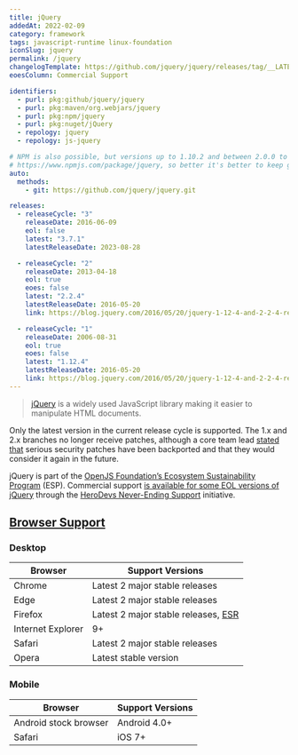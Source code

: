 ```yaml
---
title: jQuery
addedAt: 2022-02-09
category: framework
tags: javascript-runtime linux-foundation
iconSlug: jquery
permalink: /jquery
changelogTemplate: https://github.com/jquery/jquery/releases/tag/__LATEST__
eoesColumn: Commercial Support

identifiers:
  - purl: pkg:github/jquery/jquery
  - purl: pkg:maven/org.webjars/jquery
  - purl: pkg:npm/jquery
  - purl: pkg:nuget/jQuery
  - repology: jquery
  - repology: js-jquery

# NPM is also possible, but versions up to 1.10.2 and between 2.0.0 to 2.0.3 are not on
# https://www.npmjs.com/package/jquery, so better it's better to keep git.
auto:
  methods:
    - git: https://github.com/jquery/jquery.git

releases:
  - releaseCycle: "3"
    releaseDate: 2016-06-09
    eol: false
    latest: "3.7.1"
    latestReleaseDate: 2023-08-28

  - releaseCycle: "2"
    releaseDate: 2013-04-18
    eol: true
    eoes: false
    latest: "2.2.4"
    latestReleaseDate: 2016-05-20
    link: https://blog.jquery.com/2016/05/20/jquery-1-12-4-and-2-2-4-released/

  - releaseCycle: "1"
    releaseDate: 2006-08-31
    eol: true
    eoes: false
    latest: "1.12.4"
    latestReleaseDate: 2016-05-20
    link: https://blog.jquery.com/2016/05/20/jquery-1-12-4-and-2-2-4-released/
---
```


> [jQuery](https://jquery.com/) is a widely used JavaScript library making it easier to manipulate HTML documents.

Only the latest version in the current release cycle is supported.
The 1.x and 2.x branches no longer receive patches,
although a core team lead [stated that](https://github.com/jquery/jquery/issues/5322#issuecomment-1719939675)
serious security patches have been backported and that they would consider it again in the future.

jQuery is part of the [OpenJS Foundation’s Ecosystem Sustainability Program](https://openjsf.org/ecosystem-sustainability-program) (ESP).
Commercial support [is available for some EOL versions of jQuery](https://jquery.com/support/#commercial-support)
through the [HeroDevs Never-Ending Support](https://www.herodevs.com/support/jquery-nes) initiative.

## [Browser Support](https://jquery.com/browser-support/)

### Desktop

| Browser           | Support Versions                                                                                |
| ----------------- | ----------------------------------------------------------------------------------------------- |
| Chrome            | Latest 2 major stable releases                                                                  |
| Edge              | Latest 2 major stable releases                                                                  |
| Firefox           | Latest 2 major stable releases, [ESR](https://support.mozilla.org/kb/firefox-esr-release-cycle) |
| Internet Explorer | 9+                                                                                              |
| Safari            | Latest 2 major stable releases                                                                  |
| Opera             | Latest stable version                                                                           |

### Mobile

| Browser               | Support Versions |
| --------------------- | ---------------- |
| Android stock browser | Android 4.0+     |
| Safari                | iOS 7+           |
